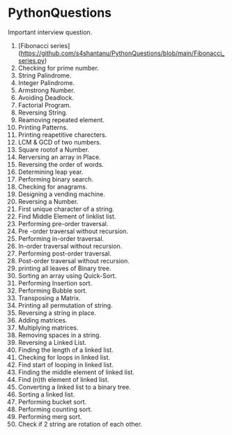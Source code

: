 # PythonQuestions
Important interview question.

1. [Fibonacci series] (https://github.com/s4shantanu/PythonQuestions/blob/main/Fibonacci_series.py)
2. Checking for prime number.
3. String Palindrome.
4. Integer Palindrome.
5. Armstrong Number.
6. Avoiding Deadlock.
7. Factorial Program.
8. Reversing String.
9. Reamoving repeated element.
10. Printing Patterns.
11. Printing reapetitive charecters.
12. LCM & GCD of two numbers.
13. Square rootof a Number.
14. Rerversing an array in Place.
15. Reversing the order of words.
16. Determining leap year.
17. Performing binary search.
18. Checking for anagrams.
19. Designing a vending machine.
20. Reversing a Number.
21. First unique character of a string.
22. Find Middle Element of linklist list.
23. Performing pre-order traversal.
24. Pre -order traversal without recursion.
25. Performing in-order traversal.
26. In-order traversal without recursion.
27. Performing post-order traversal.
28. Post-order traversal without recursion.
29. printing all leaves of Binary tree.
30. Sorting an array using Quick-Sort.
31. Performing Insertion sort.
32. Performing Bubble sort.
33. Transposing a Matrix.
34. Printing all permutation of string.
35. Reversing a string in place.
36. Adding matrices.
37. Multiplying matrices.
38. Removing spaces in a string.
39. Reversing a Linked List.
40. Finding the length of a linked list.
41. Checking for loops in linked list.
42. Find start of looping in linked list.
43. Finding the middle element of linked list.
44. Find (n)th element of linked list.
45. Converting a linked list to a binary tree.
46. Sorting a linked list.
47. Performing bucket sort.
48. Performing counting sort.
49. Performing merg sort.
50. Check if 2 string are rotation of each other.
